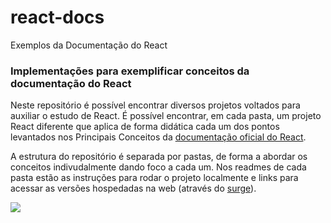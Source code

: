 # react-docs
Exemplos da Documentação do React

### Implementações para exemplificar conceitos da documentação do React

Neste repositório é possível encontrar diversos projetos voltados para auxiliar o estudo de React. É possível encontrar, em cada pasta, um projeto React diferente que aplica de forma didática cada um dos pontos levantados nos Principais Conceitos da [documentação oficial do React](https://pt-br.reactjs.org/docs/).

A estrutura do repositório é separada por pastas, de forma a abordar os conceitos indivudalmente dando foco a cada um. Nos readmes de cada pasta estão as instruções para rodar o projeto localmente e links para acessar as versões hospedadas na web (através do [surge](https://surge.sh/)).

![](https://campuscode-site.s3.sa-east-1.amazonaws.com/newsletter/react_black.gif)
